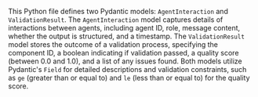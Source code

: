 This Python file defines two Pydantic models: `AgentInteraction` and `ValidationResult`. The `AgentInteraction` model captures details of interactions between agents, including agent ID, role, message content, whether the output is structured, and a timestamp. The `ValidationResult` model stores the outcome of a validation process, specifying the component ID, a boolean indicating if validation passed, a quality score (between 0.0 and 1.0), and a list of any issues found. Both models utilize Pydantic's `Field` for detailed descriptions and validation constraints, such as `ge` (greater than or equal to) and `le` (less than or equal to) for the quality score.